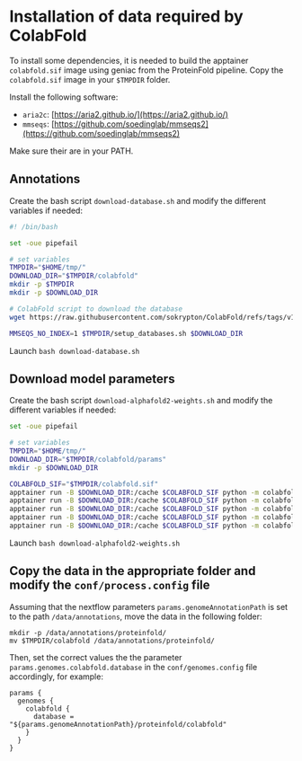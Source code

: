 # Installation of data required by ColabFold

To install some dependencies, it is needed to build the apptainer `colabfold.sif` image using geniac from the ProteinFold pipeline. Copy the `colabfold.sif` image in your `$TMPDIR` folder.

Install the following software:

- `aria2c`: [https://aria2.github.io/](https://aria2.github.io/)
- `mmseqs`: [https://github.com/soedinglab/mmseqs2](https://github.com/soedinglab/mmseqs2)

Make sure their are in your PATH.

## Annotations

Create the bash script `download-database.sh` and modify the different variables if needed:

```bash
#! /bin/bash

set -oue pipefail

# set variables
TMPDIR="$HOME/tmp/"
DOWNLOAD_DIR="$TMPDIR/colabfold"
mkdir -p $TMPDIR
mkdir -p $DOWNLOAD_DIR

# ColabFold script to download the database
wget https://raw.githubusercontent.com/sokrypton/ColabFold/refs/tags/v1.5.5/setup_databases.sh -P $TMPDIR

MMSEQS_NO_INDEX=1 $TMPDIR/setup_databases.sh $DOWNLOAD_DIR
```

Launch `bash download-database.sh`


## Download model parameters

Create the bash script `download-alphafold2-weights.sh` and modify the different variables if needed:

```bash
set -oue pipefail

# set variables
TMPDIR="$HOME/tmp/"
DOWNLOAD_DIR="$TMPDIR/colabfold/params"
mkdir -p $DOWNLOAD_DIR

COLABFOLD_SIF="$TMPDIR/colabfold.sif"
apptainer run -B $DOWNLOAD_DIR:/cache $COLABFOLD_SIF python -m colabfold.download alphafold2_multimer_v3
apptainer run -B $DOWNLOAD_DIR:/cache $COLABFOLD_SIF python -m colabfold.download alphafold2_multimer_v2
apptainer run -B $DOWNLOAD_DIR:/cache $COLABFOLD_SIF python -m colabfold.download alphafold2_multimer_v1
apptainer run -B $DOWNLOAD_DIR:/cache $COLABFOLD_SIF python -m colabfold.download AlphaFold2-ptm
apptainer run -B $DOWNLOAD_DIR:/cache $COLABFOLD_SIF python -m colabfold.download deepfold_v1
```

Launch `bash download-alphafold2-weights.sh`

## Copy the data in the appropriate folder and modify the `conf/process.config` file

Assuming that the nextflow parameters `params.genomeAnnotationPath` is set to the path  `/data/annotations`, move the data in the following folder:

```
mkdir -p /data/annotations/proteinfold/
mv $TMPDIR/colabfold /data/annotations/proteinfold/
```

Then, set the correct values the the parameter `params.genomes.colabfold.database` in the `conf/genomes.config` file accordingly, for example:

```
params {
  genomes {
    colabfold {
      database = "${params.genomeAnnotationPath}/proteinfold/colabfold"
    }
  }
}
```
